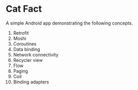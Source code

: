 # Cat Fact

A simple Android app demonstrating the following concepts.

1. Retrofit
2. Moshi
3. Coroutines
4. Data binding
5. Network connectivity
6. Recycler view
7. Flow
8. Paging
9. Coil
10. Binding adapters
